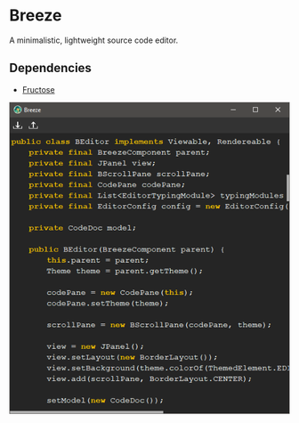 # Breeze
A minimalistic, lightweight source code editor.

## Dependencies

* [Fructose](https://github.com/fwcd/Fructose)

![Screenshot](https://github.com/fwcd/Breeze/blob/master/screenshot.png?raw=true)
